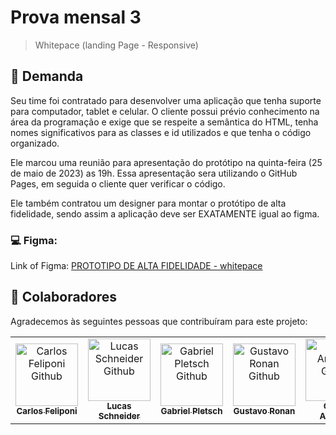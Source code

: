 # Prova mensal 3

> Whitepace (landing Page - Responsive)

## 🚀 Demanda

Seu time foi contratado para desenvolver uma aplicação que tenha suporte para computador, tablet e celular. O cliente possui prévio conhecimento na área da programação e exige que se respeite a semântica do HTML, tenha nomes significativos para as classes e id utilizados e que tenha o código organizado.

Ele marcou uma reunião para apresentação do protótipo na quinta-feira (25 de maio de 2023) as 19h. Essa apresentação sera utilizando o GitHub Pages, em seguida o cliente quer verificar o código.

Ele também contratou um designer para montar o protótipo de alta fidelidade, sendo assim a aplicação deve ser EXATAMENTE igual ao figma.

### 💻 Figma:

Link of Figma: [PROTOTIPO DE ALTA FIDELIDADE - whitepace](https://www.figma.com/file/1IuOwZoFuxIjcVULq5YD5u/Prova-Pratica-3?type=design&node-id=0%3A1&t=qPDgYG6ktQxIFXvc-1)

## 🤝 Colaboradores

Agradecemos às seguintes pessoas que contribuíram para este projeto:

<table>
  <tr>
    <td align="center">
      <a href="https://github.com/CarlosFeliponi">
        <img src="https://avatars.githubusercontent.com/u/107933029?v=4" width="100px;" alt="Carlos Feliponi Github"/><br>
        <sub>
          <b>Carlos Feliponi</b>
        </sub>
      </a>
    </td>
    <td align="center">
      <a href="https://github.com/lucasSchneider1999">
        <img src="https://avatars.githubusercontent.com/u/129910935?v=4" width="100px;" alt="Lucas Schneider Github"/><br>
        <sub>
          <b>Lucas Schneider</b>
        </sub>
      </a>
    </td>
    <td align="center">
      <a href="https://github.com/Exxodius">
        <img src="https://avatars.githubusercontent.com/u/119608284?v=4" width="100px;" alt="Gabriel Pletsch Github"/><br>
        <sub>
          <b>Gabriel Pletsch</b>
        </sub>
      </a>
    </td>
    <td align="center">
      <a href="https://github.com/gustavoronan">
        <img src="https://avatars.githubusercontent.com/u/129910842?v=4" width="100px;" alt="Gustavo Ronan Github"/><br>
        <sub>
          <b>Gustavo Ronan</b>
        </sub>
      </a>
    </td>
    <td align="center">
      <a href="https://github.com/carlosantunesfoz">
        <img src="https://avatars.githubusercontent.com/u/107901738?v=4" width="100px;" alt="Carlos Antunes Github"/><br>
        <sub>
          <b>Carlos Antunes</b>
        </sub>
      </a>
    </td>
  </tr>
</table>